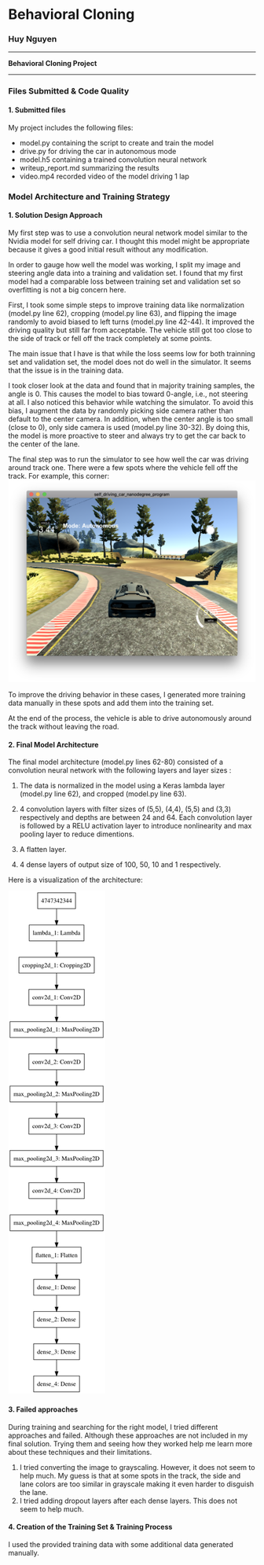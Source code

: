 # **Behavioral Cloning**

### Huy Nguyen
---

**Behavioral Cloning Project**

[//]: # (Image References)

[image1]: ./model.png "Model Visualization"
[corner]: ./corner.png "Corner"

---
### Files Submitted & Code Quality

#### 1. Submitted files

My project includes the following files:
* model.py containing the script to create and train the model
* drive.py for driving the car in autonomous mode
* model.h5 containing a trained convolution neural network
* writeup_report.md summarizing the results
* video.mp4 recorded video of the model driving 1 lap

### Model Architecture and Training Strategy

#### 1. Solution Design Approach

My first step was to use a convolution neural network model similar to the Nvidia model for self driving car. I thought this model might be appropriate because it gives a good initial result without any modification.

In order to gauge how well the model was working, I split my image and steering angle data into a training and validation set. I found that my first model had a comparable loss between training set and validation set so overfitting is not a big concern here.

First, I took some simple steps to improve training data like normalization (model.py line 62), cropping (model.py line 63), and flipping the image randomly to avoid biased to left turns (model.py line 42-44). It improved the driving quality but still far from acceptable. The vehicle still got too close to the side of track or fell off the track completely at some points.

The main issue that I have is that while the loss seems low for both trainning set and validation set, the model does not do well in the simulator. It seems that the issue is in the training data.

I took closer look at the data and found that in majority training samples, the angle is 0. This causes the model to bias toward 0-angle, i.e., not steering at all. I also noticed this behavior while watching the simulator. To avoid this bias, I augment the data by randomly picking side camera rather than default to the center camera. In addition, when the center angle is too small (close to 0), only side camera is used (model.py line 30-32). By doing this, the model is more proactive to steer and always try to get the car back to the center of the lane.

The final step was to run the simulator to see how well the car was driving around track one. There were a few spots where the vehicle fell off the track. For example, this corner: ![alt_text][corner]

To improve the driving behavior in these cases, I generated more training data manually in these spots and add them into the training set.

At the end of the process, the vehicle is able to drive autonomously around the track without leaving the road.

#### 2. Final Model Architecture

The final model architecture (model.py lines 62-80) consisted of a convolution neural network with the following layers and layer sizes :

1. The data is normalized in the model using a Keras lambda layer (model.py line 62), and cropped (model.py line 63).

2. 4 convolution layers with filter sizes of (5,5), (4,4), (5,5) and (3,3) respectively and depths are between 24 and 64.
Each convolution layer is followed by a RELU activation layer to introduce nonlinearity and max pooling layer to reduce dimentions.

3. A flatten layer.

4. 4 dense layers of output size of 100, 50, 10 and 1 respectively.

Here is a visualization of the architecture:

![alt text][image1]

#### 3. Failed approaches
During training and searching for the right model, I tried different approaches and failed. Although these approaches are not included in my final solution. Trying them and seeing how they worked help me learn more about these techniques and their limitations.

1. I tried converting the image to grayscaling. However, it does not seem to help much. My guess is that at some spots in the track, the side  and lane colors are too similar  in grayscale making it even harder to disguish the lane.
2. I tried adding dropout layers after each dense layers. This does not seem to help much.

#### 4. Creation of the Training Set & Training Process

I used  the provided training data with some additional data generated manually.
